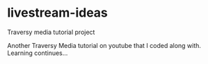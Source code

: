 # livestream-ideas
Traversy media tutorial project

Another Traversy Media tutorial on youtube that I coded along with. Learning continues...
